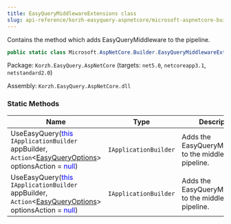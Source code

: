 ```yaml
---
title: EasyQueryMiddlewareExtensions class
slug: api-reference/korzh-easyquery-aspnetcore/microsoft-aspnetcore-builder-namespace/easyquerymiddlewareextensions-class
---
```



Contains the method which adds EasyQueryMiddleware to the pipeline.
```csharp
public static class Microsoft.AspNetCore.Builder.EasyQueryMiddlewareExtensions

```
Package: `Korzh.EasyQuery.AspNetCore` (targets: `net5.0`, `netcoreapp3.1`, `netstandard2.0`)

Assembly: `Korzh.EasyQuery.AspNetCore.dll`

### Static Methods

| Name | Type | Description | 
| --- | --- | --- | 
| UseEasyQuery(<span style='color: blue'>this</span> `IApplicationBuilder` appBuilder, `Action`&lt;[EasyQueryOptions](/api-reference/korzh-easyquery/korzh-easyquery-services-namespace/easyqueryoptions-class)&gt; optionsAction = <span style='color: blue'>null</span>) | `IApplicationBuilder` | Adds the EasyQueryMiddleware to the middleware pipeline. | 
| UseEasyQuery(<span style='color: blue'>this</span> `IApplicationBuilder` appBuilder, `Action`&lt;[EasyQueryOptions](/api-reference/korzh-easyquery/korzh-easyquery-services-namespace/easyqueryoptions-class)&gt; optionsAction = <span style='color: blue'>null</span>) | `IApplicationBuilder` | Adds the EasyQueryMiddleware to the middleware pipeline. |